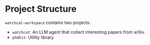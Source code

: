 # Project Structure

`watchcat-workspace` contains two projects:
- `watchcat`: An LLM agent that collect interesting papers from arXiv.
- `phdkit`: Utility library.
